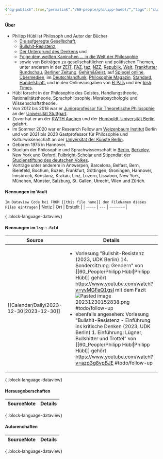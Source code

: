 ```yaml
---
{"dg-publish":true,"permalink":"/60-people/philipp-huebl/","tags":["class/people"],"noteIcon":""}
---
```



#### Über
- Philipp Hübl ist Philosoph und Autor der Bücher 
	- [Die aufgeregte Gesellschaft](https://www.randomhouse.de/Buch/Die-aufgeregte-Gesellschaft/Philipp-Huebl/C-Bertelsmann/e542406.rhd), 
	- [Bullshit-Resistenz](https://nicolai-publishing.com/products/bullshit-resistenz), 
	- [Der Untergrund des Denkens](http://www.rowohlt.de/hardcover/philipp-huebl-der-untergrund-des-denkens.html) und 
	- [Folge dem weißen Kaninchen … in die Welt der Philosophie](https://www.randomhouse.de/Taschenbuch/Folge-dem-weissen-Kaninchen-in-die-Welt-der-Philosophie/Philipp-Huebl/Penguin/e575116.rhd) 
	- sowie von Beiträgen zu gesellschaftlichen und politischen Themen, unter anderem in der [ZEIT](http://www.zeit.de/index), [FAZ](http://www.faz.net/aktuell/wissen/atomium-culture/philosophie-philosophische-leibesertuechtigung-11578420.html), [taz](http://www.taz.de/1/archiv/archiv/?dig=2006/05/31/a0162), [NZZ](https://www.nzz.ch/), [Republik](https://www.republik.ch/), [Welt](https://www.welt.de/), [Frankfurter Rundschau](https://www.fr.de/), [Berliner Zeitung](https://www.berliner-zeitung.de/), [G](https://www.google.com/url?sa=t&rct=j&q=&esrc=s&source=web&cd=1&cad=rja&uact=8&ved=2ahUKEwj-utWJkIXjAhWBIlAKHRKcCLUQFjAAegQIABAB&url=https%3A%2F%2Fwww.spektrum.de%2Fmagazin%2Fgehirn-und-geist%2F&usg=AOvVaw37cMk33fYj3vKeIdf6ONHB)[ehirn&Geist](https://www.google.com/url?sa=t&rct=j&q=&esrc=s&source=web&cd=1&cad=rja&uact=8&ved=2ahUKEwj-utWJkIXjAhWBIlAKHRKcCLUQFjAAegQIABAB&url=https%3A%2F%2Fwww.spektrum.de%2Fmagazin%2Fgehirn-und-geist%2F&usg=AOvVaw37cMk33fYj3vKeIdf6ONHB), auf [Spiegel online](http://www.spiegel.de/politik/deutschland/laender-neuordnung-plaedoyer-fuer-die-starken-sechs-a-454565.html), [Übermedien](https://uebermedien.de/), im [Deutschlandfunk](http://www.deutschlandradiokultur.de/menschliche-existenz-wann-ist-man-tot.2162.de.html?dram:article_id=372470), [Philosophie Magazin](http://philomag.de/), [Standard](https://www.derstandard.at/), [Handelsblatt](https://www.handelsblatt.com/), und in den Onlineausgaben von [El País](http://sociedad.elpais.com/sociedad/2011/12/16/actualidad/1323990004_850215.html) und der [Irish Times](http://www.irishtimes.com/).
- Hübl forscht in der Philosophie des Geistes, Handlungstheorie, Rationalitätstheorie, Sprachphilosophie, Moralpsychologie und Wissenschaftstheorie. 
- Von 2012 bis 2018 war er [Juniorprofessor für Theoretische Philosophie](http://www.uni-stuttgart.de/philo/mitarbeiter/aktuelle_mitarbeiter/huebl.html) an der [Universität Stuttgart](http://www.uni-stuttgart.de/home/). 
- Zuvor hat er an der [RWTH Aachen](http://www.rwth-aachen.de/) und der [Humboldt-Universität Berlin](http://www.hu-berlin.de/) gelehrt. 
- Im Sommer 2020 war er Research Fellow am [Weizenbaum Institut](https://www.weizenbaum-institut.de/portrait/p/philipp-huebl/) Berlin und von 2021 bis 2023 Gastprofessor für Philosophie und Kulturwissenschaft an der [Universität der Künste Berlin](https://www.udk-berlin.de/startseite/).
- Geboren 1975 in Hannover. 
- Studium der Philosophie und Sprachwissenschaft in [Berlin](http://www.hu-berlin.de/), [Berkeley](http://berkeley.edu/), [New York](http://www.nyu.edu/) und [Oxford](http://www.ox.ac.uk/). [Fulbright-Scholar](http://www.fulbright.de/) und Stipendiat der [Studienstiftung des deutschen Volkes](http://www.studienstiftung.de/). 
- Vorträge unter anderem in Antwerpen, Barcelona, Belfast, Bern, Bielefeld, Bochum, Bozen, Frankfurt, Göttingen, Groningen, Hannover, Innsbruck, Konstanz, Krakau, Linz, Luzern, Lissabon, New York, München, Münster, Salzburg, St. Gallen, Utrecht, Wien und Zürich.


#### Nennungen im Vault
`Im Dataview Code bei FROM [[this file name]] den FileNamen dieses Files eintragen` 
| Notiz | Ort | Erstellt |
| ----- | --- | -------- |

{ .block-language-dataview}

#### Nennungen im `log::-Feld`
| Source                                       | Details                                                                                                                                                                                                                                                                                                                                                                                                                                                                                           |
| -------------------------------------------- | ------------------------------------------------------------------------------------------------------------------------------------------------------------------------------------------------------------------------------------------------------------------------------------------------------------------------------------------------------------------------------------------------------------------------------------------------------------------------------------------------- |
| [[Calendar/Daily/2023-12-30\|2023-12-30]] | <ul><li>Vorlesung "Bullshit-Resistenz (2023, UDK Berlin) 14. Sondersitzung: Gendern" von [[60_People/Philipp Hübl\|Philipp Hübl]] gehört https://www.youtube.com/watch?v=yvMGFeQ1gsI mit dem Fazit ![Pasted image 20231230152838.png](/img/user/70_Ressources/pasted_assets/Pasted%20image%2020231230152838.png) #todo/follow-up</li><li>ebenfalls angesehen: Vorlesung "Bullshit-Resistenz - Einführung ins kritische Denken (2023, UDK Berlin) 1. Einführung: Lügner, Bullshitter und Trottel" von [[60_People/Philipp Hübl\|Philipp Hübl]] gehört https://www.youtube.com/watch?v=azp3g8vpBJE #todo/follow-up</li></ul> |

{ .block-language-dataview}

#### Herausgeberschaften
| SourceNote | Details |
| ---------- | ------- |

{ .block-language-dataview}

#### Autorenchaften
| SourceNote | Details |
| ---------- | ------- |

{ .block-language-dataview}

